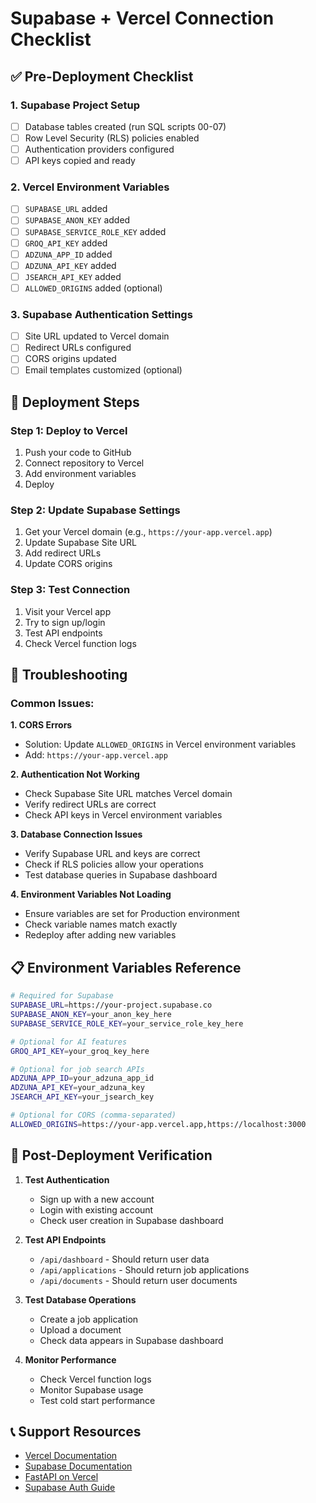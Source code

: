 # Supabase + Vercel Connection Checklist

## ✅ Pre-Deployment Checklist

### 1. Supabase Project Setup
- [ ] Database tables created (run SQL scripts 00-07)
- [ ] Row Level Security (RLS) policies enabled
- [ ] Authentication providers configured
- [ ] API keys copied and ready

### 2. Vercel Environment Variables
- [ ] `SUPABASE_URL` added
- [ ] `SUPABASE_ANON_KEY` added
- [ ] `SUPABASE_SERVICE_ROLE_KEY` added
- [ ] `GROQ_API_KEY` added
- [ ] `ADZUNA_APP_ID` added
- [ ] `ADZUNA_API_KEY` added
- [ ] `JSEARCH_API_KEY` added
- [ ] `ALLOWED_ORIGINS` added (optional)

### 3. Supabase Authentication Settings
- [ ] Site URL updated to Vercel domain
- [ ] Redirect URLs configured
- [ ] CORS origins updated
- [ ] Email templates customized (optional)

## 🚀 Deployment Steps

### Step 1: Deploy to Vercel
1. Push your code to GitHub
2. Connect repository to Vercel
3. Add environment variables
4. Deploy

### Step 2: Update Supabase Settings
1. Get your Vercel domain (e.g., `https://your-app.vercel.app`)
2. Update Supabase Site URL
3. Add redirect URLs
4. Update CORS origins

### Step 3: Test Connection
1. Visit your Vercel app
2. Try to sign up/login
3. Test API endpoints
4. Check Vercel function logs

## 🔧 Troubleshooting

### Common Issues:

**1. CORS Errors**
- Solution: Update `ALLOWED_ORIGINS` in Vercel environment variables
- Add: `https://your-app.vercel.app`

**2. Authentication Not Working**
- Check Supabase Site URL matches Vercel domain
- Verify redirect URLs are correct
- Check API keys in Vercel environment variables

**3. Database Connection Issues**
- Verify Supabase URL and keys are correct
- Check if RLS policies allow your operations
- Test database queries in Supabase dashboard

**4. Environment Variables Not Loading**
- Ensure variables are set for Production environment
- Check variable names match exactly
- Redeploy after adding new variables

## 📋 Environment Variables Reference

```bash
# Required for Supabase
SUPABASE_URL=https://your-project.supabase.co
SUPABASE_ANON_KEY=your_anon_key_here
SUPABASE_SERVICE_ROLE_KEY=your_service_role_key_here

# Optional for AI features
GROQ_API_KEY=your_groq_key_here

# Optional for job search APIs
ADZUNA_APP_ID=your_adzuna_app_id
ADZUNA_API_KEY=your_adzuna_key
JSEARCH_API_KEY=your_jsearch_key

# Optional for CORS (comma-separated)
ALLOWED_ORIGINS=https://your-app.vercel.app,https://localhost:3000
```

## 🎯 Post-Deployment Verification

1. **Test Authentication**
   - Sign up with a new account
   - Login with existing account
   - Check user creation in Supabase dashboard

2. **Test API Endpoints**
   - `/api/dashboard` - Should return user data
   - `/api/applications` - Should return job applications
   - `/api/documents` - Should return user documents

3. **Test Database Operations**
   - Create a job application
   - Upload a document
   - Check data appears in Supabase dashboard

4. **Monitor Performance**
   - Check Vercel function logs
   - Monitor Supabase usage
   - Test cold start performance

## 📞 Support Resources

- [Vercel Documentation](https://vercel.com/docs)
- [Supabase Documentation](https://supabase.com/docs)
- [FastAPI on Vercel](https://vercel.com/guides/deploying-fastapi-with-vercel)
- [Supabase Auth Guide](https://supabase.com/docs/guides/auth)
